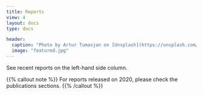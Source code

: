 ```yaml
---
title: Reports
view: 4
layout: docs
type: docs

header:
  caption: "Photo by Artur Tumasjan on [Unsplash](https://unsplash.com/s/photos/report-uk?utm_source=unsplash&utm_medium=referral&utm_content=creditCopyText)"
  image: "featured.jpg"
---
```


See recent reports on the left-hand side column.

{{% callout note %}}
For reports released on 2020, please check the publications sections.
{{% /callout %}}

